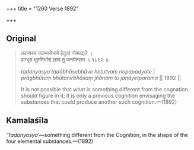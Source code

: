 +++
title = "1260 Verse 1892"

+++
## Original 
>
> तदन्यस्य तदाभासेभावे हेतुत्वं नोपपद्यते ।  
> प्राग्भूतं भूतनिर्भासं ज्ञानं तु जनयेत्परम ॥ १८९२ ॥ 
>
> *tadanyasya tadābhāsebhāve hetutvaṃ nopapadyate* \|  
> *prāgbhūtaṃ bhūtanirbhāsaṃ jñānaṃ tu janayetparama* \|\| 1892 \|\| 
>
> It is not possible that what is something different from the cognation should figure in it; it is only a previous cognition envisaging the substances that could produce another such cognition.—(1892)



## Kamalaśīla

‘*Tadanyasya*’—something different from the Cognition, in the shape of the four elemental substances.—(1892)


